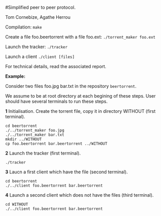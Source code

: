 #Simplified peer to peer protocol.

Tom Cornebize, Agathe Herrou

Compilation: `make`

Create a file foo.beertorrent with a file foo.ext: `./torrent_maker foo.ext`

Launch the tracker: `./tracker`

Launch a client `./client [files]`

For technical details, read the associated report.

**Example:**

Consider two files foo.jpg bar.txt in the repository `beertorrent`.

We assume to be at root directory at each begining of these steps. User should
have several terminals to run these steps.

**1** Initialisation. Create the torrent file, copy it in directory WITHOUT (first terminal).
```
cd beertorrent
./../torrent_maker foo.jpg
./../torrent_maker bar.txt
mkdir ../WITHOUT
cp foo.beertorrent bar.beertorrent ../WITHOUT
```

**2** Launch the tracker (first terminal).
```
./tracker
```

**3** Laucn a first client which have the file (second terminal).
```
cd beertorrent
./../client foo.beertorrent bar.beertorrent
```

**4** Launch a second client which does not have the files (third terminal).
```
cd WITHOUT
./../client foo.beertorrent bar.beertorrent
```
